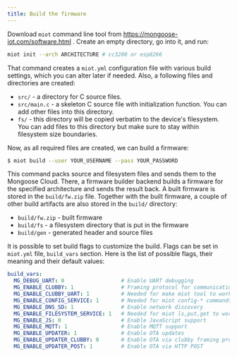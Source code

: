 ```yaml
---
title: Build the firmware
---
```


Download `miot` command line tool from https://mongoose-iot.com/software.html .
Create an empty directory, go into it, and run:

```bash
miot init --arch ARCHITECTURE # cc3200 or esp8266
```

That command creates a `miot.yml` configuration file with various
build settings, which you can alter later if needed. Also, a following
files and directories are created:

  - `src/`  - a directory for C source files.
  - `src/main.c` - a skeleton C source file with initialization function. You
    can add other files into this directory.
  - `fs/` - this directory will be copied verbatim to the device's
    filesystem. You can add files to this directory but make sure to stay
    within filesystem size boundaries.

Now, as all required files are created, we can build a firmware:

```sh
$ miot build --user YOUR_USERNAME --pass YOUR_PASSWORD
```

This command packs source and filesystem files and sends them to the
Mongoose Cloud. There, a firmware builder backend builds
a firmware for the specified architecture and sends the result back.
A built firmware is stored in
the `build/fw.zip` file. Together with the built firmware, a couple of
other build artifacts are also stored in the `build/` directory:

- `build/fw.zip` - built firmware
- `build/fs` - a filesystem directory that is put in the firmware
- `build/gen` - generated header and source files

It is possible to set build flags to customize the build. Flags can be set
in `miot.yml` file, `build_vars` section. Here is the list of possible
flags, their meaning and their default values:

```yml
build_vars:
  MG_DEBUG_UART: 0                  # Enable UART debugging
  MG_ENABLE_CLUBBY: 1               # Framing protocol for communication.
  MG_ENABLE_CLUBBY_UART: 1          # Needed for make miot tool to work.
  MG_ENABLE_CONFIG_SERVICE: 1       # Needed for miot config-* commands to work
  MG_ENABLE_DNS_SD: 1               # Enable network discovery
  MG_ENABLE_FILESYSTEM_SERVICE: 1   # Needed for miot ls,put,get to work
  MG_ENABLE_JS: 0                   # Enable JavaScript support
  MG_ENABLE_MQTT: 1                 # Enable MQTT support
  MG_ENABLE_UPDATER: 1              # Enable OTA updates
  MG_ENABLE_UPDATER_CLUBBY: 0       # Enable OTA via clubby framing protocol
  MG_ENABLE_UPDATER_POST: 1         # Enable OTA via HTTP POST
```
